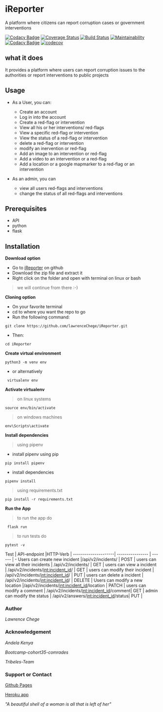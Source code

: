 # iReporter
A platform where citizens can report corruption cases or government interventions

[![Codacy Badge](https://api.codacy.com/project/badge/Grade/d0bcde400dc8421aa972e9954b90bb11)](https://app.codacy.com/app/lawrenceChege/iReporter?utm_source=github.com&utm_medium=referral&utm_content=lawrenceChege/iReporter&utm_campaign=Badge_Grade_Settings)
[![Coverage Status](https://coveralls.io/repos/github/lawrenceChege/iReporter/badge.svg)](https://coveralls.io/github/lawrenceChege/iReporter)
[![Build Status](https://travis-ci.org/lawrenceChege/iReporter.svg?branch=develop)](https://travis-ci.org/lawrenceChege/iReporter)
[![Maintainability](https://api.codeclimate.com/v1/badges/b99e2ea3d09bbd651354/maintainability)](https://codeclimate.com/github/lawrenceChege/iReporter/maintainability)
[![Codacy Badge](https://api.codacy.com/project/badge/Grade/d0bcde400dc8421aa972e9954b90bb11)](https://app.codacy.com/app/lawrenceChege/iReporter?utm_source=github.com&utm_medium=referral&utm_content=lawrenceChege/iReporter&utm_campaign=Badge_Grade_Dashboard)
[![codecov](https://codecov.io/gh/lawrenceChege/iReporter/branch/challenge-3/graph/badge.svg)](https://codecov.io/gh/lawrenceChege/iReporter)



## what it does

It provides a platform where users can report corruption issues to the authorities or report interventions to public projects

## Usage

* As a User, you can:
    * Create an account
    * Log in into the account
    * Create a red-flag or intervention
    * View all his or her interventions/ red-flags
    * View a specific red-flag or intervention
    * View the status of a red-flag or intervention
    * delete a red-flag or intervention
    * modify an inervention or red-flag
    * Add an image to an intervention or red-flag
    * Add a video to an intervention or a red-flag
    * Add a location or a google mapmarker to a red-flag or an intervention

* As an admin, you can
    * view all users red-flags and interventions
    * change the status of all red-flags and interventions


## Prerequisites

* API
* python
* flask

## Installation

**Download option**

* Go to [iReporter](https://github.com/lawrenceChege/iReporter) on github
* Download the zip file and extract it
* Right click on the folder and open with terminal on linux or bash

> we will continue from there :-)

**Cloning option**

* On your favorite terminal
* cd to where you want the repo to go
* Run the following command:

```git clone https://github.com/lawrenceChege/iReporter.git```

* Then:

`cd iReporter`

**Create virtual environment**

``` python3 -m venv env  ```
* or alternatively

` virtualenv env`

**Activate virtualenv**
> on linux systems

` source env/bin/activate `
> on windows machines

` env\Scripts\activate `

**Install dependencies**
> using pipenv 
* install pipenv using pip

` pip install pipenv `

* install dependencies

` pipenv install `

> using requirements.txt

` pip install -r requirements.txt `

**Run the App**
> to run the app do 

` flask run`
> to run tests do 

`pytest -v `


Test | API-endpoint |HTTP-Verb | 
---------------------| ---------------- | ------ | -
Users can create new incident |/api/v2/incidents/ | POST | 
users can view all their incidents | /api/v2/incidents/ | GET |
users can view a incident | /api/v2/incidents/<int:incident_id>/ | GET |
users can modify their incident | /api/v2/incidents/<int:incident_id>/ | PUT |
users can delete a incident | /api/v2/incidents/<int:incident_id>/ | DELETE |
Users can modify a new location |/api/v2/incidents/<int:incident_id>/location | PATCH |
users can modify a comment | /api/v2/incidents/<int:incident_id>/comment| GET |
admin can modify the status | /api/v2/answers/<int:incident_id>/status| PUT |


### Author

*Lawrence Chege*

### Acknowledgement

*Andela Kenya*

*Bootcamp-cohort35-comrades*

*Tribeles-Team*

### Support or Contact

[Github Pages](https://lawrencechege.github.io/iReporter/)

[Heroku app](https://ireporti.herokuapp.com/)

*"A beautiful shell of a woman is all that is left of her"*
